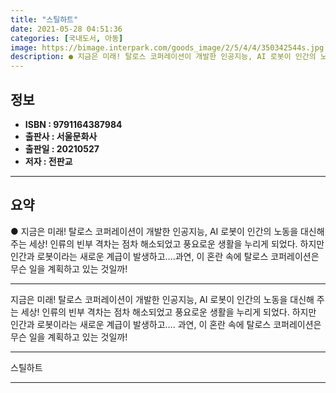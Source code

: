 ```yaml
---
title: "스틸하트"
date: 2021-05-28 04:51:36
categories: [국내도서, 아동]
image: https://bimage.interpark.com/goods_image/2/5/4/4/350342544s.jpg
description: ● 지금은 미래! 탈로스 코퍼레이션이 개발한 인공지능, AI 로봇이 인간의 노동을 대신해 주는 세상! 인류의 빈부 격차는 점차 해소되었고 풍요로운 생활을 누리게 되었다. 하지만 인간과 로봇이라는 새로운 계급이 발생하고….과연, 이 혼란 속에 탈로스 코퍼레이션은 무슨 일을 계획하고 있는
---
```


## **정보**

- **ISBN : 9791164387984**
- **출판사 : 서울문화사**
- **출판일 : 20210527**
- **저자 : 전판교**

------



## **요약**

●  지금은 미래! 탈로스 코퍼레이션이 개발한 인공지능, AI 로봇이 인간의 노동을 대신해 주는 세상! 인류의 빈부 격차는 점차 해소되었고 풍요로운 생활을 누리게 되었다. 하지만 인간과 로봇이라는 새로운 계급이 발생하고….과연, 이 혼란 속에 탈로스 코퍼레이션은 무슨 일을 계획하고 있는 것일까!

------

지금은 미래! 탈로스 코퍼레이션이 개발한 인공지능, AI 로봇이 인간의 노동을 대신해 주는 세상! 인류의 빈부 격차는 점차 해소되었고 풍요로운 생활을 누리게 되었다. 하지만 인간과 로봇이라는 새로운 계급이 발생하고….
과연, 이 혼란 속에 탈로스 코퍼레이션은 무슨 일을 계획하고 있는 것일까!

------


스틸하트 

------


